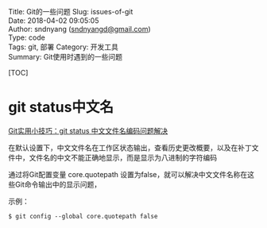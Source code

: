 Title: Git的一些问题
Slug: issues-of-git  
Date: 2018-04-02 09:05:05  
Author: sndnyang (sndnyangd@gmail.com)  
Type: code   
Tags: git, 部署
Category: 开发工具    
Summary: Git使用时遇到的一些问题 
  
[TOC]

# git status中文名

[Git实用小技巧：git status 中文文件名编码问题解决](https://blog.csdn.net/mlq8087/article/details/52174834)

在默认设置下，中文文件名在工作区状态输出，查看历史更改概要，以及在补丁文件中，文件名的中文不能正确地显示，而是显示为八进制的字符编码

通过将Git配置变量 core.quotepath 设置为false，就可以解决中文文件名称在这些Git命令输出中的显示问题，

示例：

    $ git config --global core.quotepath false